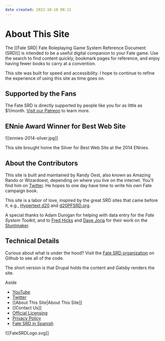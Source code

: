 ```yaml
---
date created: 2022-10-18 08:11
---
```


# About This Site

The [[Fate SRD| Fate Roleplaying Game System Reference Document (SRD)]] is intended to be a useful digital companion to your Fate game. Use the search to find content quickly, bookmark pages for reference, and enjoy having fewer books to carry at a convention.

This site was built for speed and accessibility. I hope to continue to refine the experience of using this site as time goes on.

## Supported by the Fans

The Fate SRD is directly supported by people like you for as little as $1/month. [Visit our Patreon](https://www.patreon.com/fate_srd) to learn more.

## ENnie Award Winner for Best Web Site

![[ennies-2014-silver.jpg]]

This site brought home the Silver for Best Web Site at the 2014 ENnies.

## About the Contributors

This site is built and maintained by Randy Oest, also known as Amazing Rando or Wizardoest, depending on where you live on the internet. You'll find him on [Twitter](https://twitter.com/amazingrando.html). He hopes to one day have time to write his own Fate campaign book.

This site is a labor of love, inspired by the great SRD sites that came before it, e.g., [Hypertext d20](http://www.d20srd.org/index.htm) and [d20PFSRD.org](http://www.d20pfsrd.com/home).

A special thanks to Adam Dunigan for helping with data entry for the _Fate System Toolkit_, and to [Fred Hicks](https://twitter.com/fredhicks.html) and [Dave Joria](https://twitter.com/DaveJoria.html) for their work on the [Stuntmaker](https://fate-srd.com/stunt-maker/).

## Technical Details

Curious about what is under the hood? Visit the [Fate SRD organization](https://github.com/fate-srd) on Github to see all of the code.

The short version is that Drupal holds the content and Gatsby renders
the site.

Aside

- [YouTube](https://www.youtube.com/FateSRD.html)
- [Twitter](https://twitter.com/Fate_SRD.html)
- [[About This Site|About This Site]]
- [[Contact Us]]
- [Official   Licensing](../official-licensing-fate/index.html)
- [Privacy Policy](../privacy-policy/index.html)
- [Fate SRD in  Spanish](https://fate.1d12monos.com/index.html)

![[FateSRDLogo.svg]]